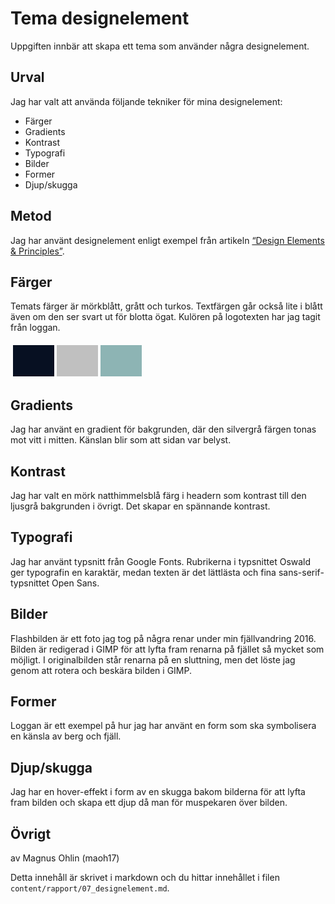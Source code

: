 ---
---
Tema designelement
=========================

Uppgiften innbär att skapa ett tema som använder några designelement.

Urval
-----------------------

Jag har valt att använda följande tekniker för mina designelement:

* Färger
* Gradients
* Kontrast
* Typografi
* Bilder
* Former
* Djup/skugga


Metod
-----------------------

Jag har använt designelement enligt exempel från artikeln [“Design Elements & Principles”](https://www.canva.com/learn/design-elements-principles/).


Färger
-----------------------
Temats färger är mörkblått, grått och turkos. Textfärgen går också lite i blått även om den ser svart ut för blotta ögat. Kulören på logotexten har jag tagit från loggan.

<table style="border-spacing: 4px; border-collapse: separate">
<tr>
<td style="height: 50px; width: 50px; background-color: #071022">
<td style="height: 50px; width: 50px; background-color: silver">
<td style="height: 50px; width: 50px; background-color: #8db4b4">
</tr>
</table>


Gradients
-----------------------
Jag har använt en gradient för bakgrunden, där den silvergrå färgen tonas mot vitt i mitten. Känslan blir som att sidan var belyst.


Kontrast
-----------------------
Jag har valt en mörk natthimmelsblå färg i headern som kontrast till den ljusgrå bakgrunden i övrigt. Det skapar en spännande kontrast.


Typografi
-----------------------
Jag har använt typsnitt från Google Fonts. Rubrikerna i typsnittet Oswald ger typografin en karaktär, medan texten är det lättlästa och fina sans-serif-typsnittet Open Sans.


Bilder
-----------------------
Flashbilden är ett foto jag tog på några renar under min fjällvandring 2016. Bilden är redigerad i GIMP för att lyfta fram renarna på fjället så mycket som möjligt. I originalbilden står renarna på en sluttning, men det löste jag genom att rotera och beskära bilden i GIMP.


Former
-----------------------
Loggan är ett exempel på hur jag har använt en form som ska symbolisera en känsla av berg och fjäll.


Djup/skugga
-----------------------
Jag har en hover-effekt i form av en skugga bakom bilderna för att lyfta fram bilden och skapa ett djup då man för muspekaren över bilden.


Övrigt
-----------------------

av Magnus Ohlin (maoh17)

Detta innehåll är skrivet i markdown och du hittar innehållet i filen `content/rapport/07_designelement.md`.
